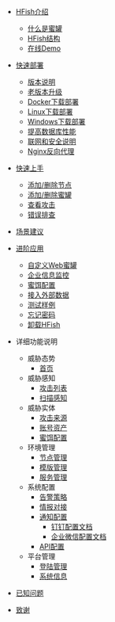 - [HFish介绍](README)
  - [什么是蜜罐](1-1-honeypot)
  - [HFish结构](1-2-spec)
  - [在线Demo](1-3-demo)
  
- [快速部署](2-deploy)
  - [版本说明](download)
  - [老版本升级](update)
  - [Docker下载部署](2-1-docker)
  - [Linux下载部署](2-2-linux)
  - [Windows下载部署](2-3-windows)
  - [提高数据库性能](2-4-mariadb)
  - [联网和安全说明](2-5-env)
  - [Nginx反向代理](2-6-nginx)
  
- [快速上手](3-quickstart)
  - [添加/删除节点](3-1-nodemgmt)
  - [添加/删除蜜罐](3-2-potmgmt)
  - [查看攻击](3-3-checkattack)
  - [错误排查](3-4-debug)
  
- [场景建议](4-scene)

- [进阶应用](5-apply)
  - [自定义Web蜜罐](5-1-selfdesign)
  - [企业信息监控](5-2-asset)
  - [蜜饵配置](5-3-decoy)
  - [接入外部数据](5-4-custom)
  - [测试样例](5-5-demo)
  - [忘记密码](5-6-passwd)
  - [卸载HFish](5-7-uninstall)
  
- 详细功能说明
  - 威胁态势
    - [首页](dashboard)
  - 威胁感知
    - [攻击列表](4-1-attack)
    - [扫描感知](4-2-scan)
  - 威胁实体
    - [攻击来源](5-1-source)
    - [账号资产](5-2-asset)
    - [蜜饵配置](5-3-lures)
  - 环境管理
    - [节点管理](3-1-node)
    - [模版管理](3-3-tmpl.md)
    - [服务管理](3-2-services)
  - 系统配置
    - [告警策略](6-3-alarm)
    - [情报对接](6-1-intel)
    - [通知配置](6-2-message)
      - [钉钉配置文档](6-2-1dingtalk)
      - [企业微信配置文档](6-2-2wechat)
    - [API配置](6-4-api)
  - 平台管理
    - [登陆管理](7-1-login)
    - [系统信息](7-2-info)
    
- [已知问题](known)
- [致谢](thanksforall)

